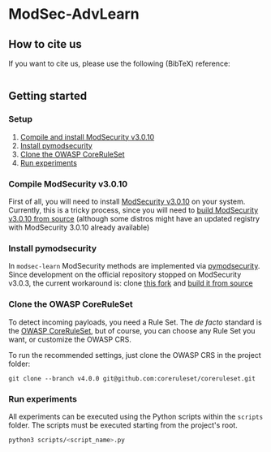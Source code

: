 # ModSec-AdvLearn

## How to cite us

If you want to cite us, please use the following (BibTeX) reference:
```bibtex
```

## Getting started

### Setup

1. [Compile and install ModSecurity v3.0.10](#compile-modsecurity-v3010)
2. [Install pymodsecurity](#install-pymodsecurity)
3. [Clone the OWASP CoreRuleSet](#clone-the-owasp-coreruleset)
4. [Run experiments](#run-experiments)

### Compile ModSecurity v3.0.10 

First of all, you will need to install [ModSecurity v3.0.10](https://github.com/SpiderLabs/ModSecurity/releases/tag/v3.0.10) on your system.
Currently, this is a tricky process, since you will need to [build ModSecurity v3.0.10 from source](https://github.com/SpiderLabs/ModSecurity/wiki/Compilation-recipes-for-v3.x)
(although some distros might have an updated registry with ModSecurity 3.0.10 already available)

### Install pymodsecurity

In `modsec-learn` ModSecurity methods are implemented via [pymodsecurity](https://github.com/pymodsecurity/pymodsecurity).
Since development on the official repository stopped on ModSecurity v3.0.3, the current workaround is: clone [this fork](https://github.com/AvalZ/pymodsecurity) and [build it from source](https://github.com/AvalZ/pymodsecurity#building-from-source)

### Clone the OWASP CoreRuleSet

To detect incoming payloads, you need a Rule Set.
The *de facto* standard is the [OWASP CoreRuleSet](https://github.com/coreruleset/coreruleset), but of course, you can choose any Rule Set you want, or customize the OWASP CRS.

To run the recommended settings, just clone the OWASP CRS in the project folder:
```
git clone --branch v4.0.0 git@github.com:coreruleset/coreruleset.git
```

### Run experiments

All experiments can be executed using the Python scripts within the `scripts` folder. The scripts must be executed starting from the project's root.
```bash
python3 scripts/<script_name>.py

```


